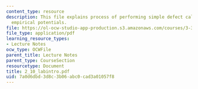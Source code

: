```yaml
---
content_type: resource
description: This file explains process of performing simple defect calculations using
  empirical potentials.
file: https://ol-ocw-studio-app-production.s3.amazonaws.com/courses/3-320-atomistic-computer-modeling-of-materials-sma-5107-spring-2005/7a0d6dbd3d8c3b06abc0cad3a01057f8_2_10_labintro.pdf
file_type: application/pdf
learning_resource_types:
- Lecture Notes
ocw_type: OCWFile
parent_title: Lecture Notes
parent_type: CourseSection
resourcetype: Document
title: 2_10_labintro.pdf
uid: 7a0d6dbd-3d8c-3b06-abc0-cad3a01057f8
---
```


